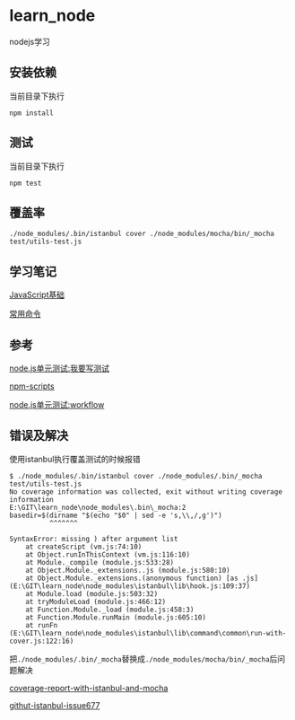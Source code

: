 # learn_node
nodejs学习

## 安装依赖
当前目录下执行
```
npm install
```

## 测试
当前目录下执行
```
npm test
```

## 覆盖率
```
./node_modules/.bin/istanbul cover ./node_modules/mocha/bin/_mocha test/utils-test.js
```

## 学习笔记
[JavaScript基础](./doc/js_basic.md)

[常用命令](./doc/command.md)

## 参考
[node.js单元测试:我要写测试](https://yq.aliyun.com/articles/7699?spm=5176.100239.blogcont4220.12.0AwIOD)

[npm-scripts](https://docs.npmjs.com/misc/scripts?spm=5176.100239.blogcont4220.9.0AwIOD)

[node.js单元测试:workflow](https://yq.aliyun.com/articles/4220)

## 错误及解决
使用istanbul执行覆盖测试的时候报错
```
$ ./node_modules/.bin/istanbul cover ./node_modules/.bin/_mocha test/utils-test.js
No coverage information was collected, exit without writing coverage information
E:\GIT\learn_node\node_modules\.bin\_mocha:2
basedir=$(dirname "$(echo "$0" | sed -e 's,\\,/,g')")
          ^^^^^^^

SyntaxError: missing ) after argument list
    at createScript (vm.js:74:10)
    at Object.runInThisContext (vm.js:116:10)
    at Module._compile (module.js:533:28)
    at Object.Module._extensions..js (module.js:580:10)
    at Object.Module._extensions.(anonymous function) [as .js] (E:\GIT\learn_node\node_modules\istanbul\lib\hook.js:109:37)
    at Module.load (module.js:503:32)
    at tryModuleLoad (module.js:466:12)
    at Function.Module._load (module.js:458:3)
    at Function.Module.runMain (module.js:605:10)
    at runFn (E:\GIT\learn_node\node_modules\istanbul\lib\command\common\run-with-cover.js:122:16)

```
把`./node_modules/.bin/_mocha`替换成`./node_modules/mocha/bin/_mocha`后问题解决

[coverage-report-with-istanbul-and-mocha](https://stackoverflow.com/questions/36940085/coverage-report-with-istanbul-and-mocha)

[githut-istanbul-issue677](https://github.com/gotwarlost/istanbul/issues/677)